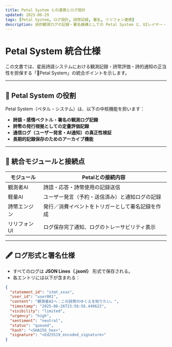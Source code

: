 ```yaml
---
title: Petal System との連携とログ設計
updated: 2025-06-29
tags: [Petal System, ログ設計, 詩幣記録, 署名, リリフォン連携]
description: 詩的観測ログの記録・署名機構としての Petal System と、UIレイヤー・トークン管理との統合設計について解説する
---
```


# Petal System 統合仕様

この文書では、星辰詩語システムにおける観測記録・詩幣評価・詩的通知の正当性を担保する「🌸Petal System」の統合ポイントを示します。

---

## 🌸 Petal System の役割

Petal System（ペタル・システム）は、以下の中核機能を担います：

- **詩語・感情ベクトル・署名の観測ログ記録**
- **詩幣の発行根拠としての定量評価記録**
- **通信ログ（ユーザー発言・AI通知）の真正性検証**
- **長期的記録保存のためのアーカイブ機能**

---

## 🔗 統合モジュールと接続点

| モジュール           | Petalとの接続内容                                      |
|----------------------|--------------------------------------------------------|
| 観測者AI              | 詩語・応答・詩幣使用の記録送信                            |
| 軽量AI                | ユーザー発言（予約・送信済み）と通知ログの記録            |
| 詩幣エンジン           | 発行／消費イベントをトリガーとして署名記録を作成            |
| リリフォンUI          | ログ保存完了通知、ログのトレーサビリティ表示                 |

---

## 🖋️ ログ形式と署名仕様

- すべてのログは **JSON Lines（.jsonl）** 形式で保存される。
- 各エントリには以下が含まれる：

```json
{
  "statement_id": "stmt_xxxx",
  "user_id": "user001",
  "content": "観測者AIへ：この詩幣のゆくえを知りたい。",
  "timestamp": "2025-06-26T23:56:56.449622",
  "visibility": "limited",
  "urgency": "high",
  "sentiment": "neutral",
  "status": "queued",
  "hash": "<SHA256_hex>",
  "signature": "<Ed25519_encoded_signature>"
}
